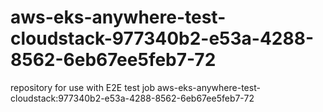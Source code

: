 # aws-eks-anywhere-test-cloudstack-977340b2-e53a-4288-8562-6eb67ee5feb7-72
repository for use with E2E test job aws-eks-anywhere-test-cloudstack:977340b2-e53a-4288-8562-6eb67ee5feb7-72

